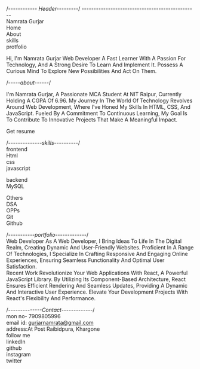 /*------------ Header---------*/
------------------------------------------------<br>
Namrata Gurjar<br>
Home <br>
About<br>
skills<br>
protfolio<br>


Hi, I'm Namrata Gurjar
Web Developer
A Fast Learner With A Passion For Technology, And A Strong Desire To Learn And Implement It. Possess A Curious Mind To Explore New Possibilities And Act On Them.

/*-----about------*/<br>

I'm Namrata Gurjar, A Passionate MCA Student At NIT Raipur, Currently Holding A CGPA Of 6.96.
My Journey In The World Of Technology Revolves Around Web Development, Where I've Honed My Skills In HTML, CSS, And JavaScript.
Fueled By A Commitment To Continuous Learning, My Goal Is To Contribute To Innovative Projects That Make A Meaningful Impact.

Get resume


/*--------------skills----------*/<br>
frontend <br>
Html <br>
css<br>
javascript <br>

backend<br>
MySQL<br>

Others<br>
DSA<br>
OPPs<br>
Git<br>
Github<br>


/*-----------portfolio-------------*/<br>
Web Developer
As A Web Developer, I Bring Ideas To Life In The Digital Realm, Creating Dynamic And User-Friendly Websites. Proficient In A Range Of Technologies, 
I Specialize In Crafting Responsive And Engaging Online Experiences, Ensuring Seamless Functionality And Optimal User Satisfaction.
<br>
Recent Work
Revolutionize Your Web Applications With React, A Powerful JavaScript Library.
By Utilizing Its Component-Based Architecture, React Ensures Efficient Rendering And Seamless Updates, Providing A Dynamic And Interactive User Experience. 
Elevate Your Development Projects With React's Flexibility And Performance.

/*--------------Contact-------------*/<br>
mon no- 7909805996<br>
email id: gurjarnamrata@gmail.com<br>
address:At Post Raibidpura, Khargone<br>
follow me <br>
linkedIn<br>
github<br>
instagram<br>
twitter<br>


